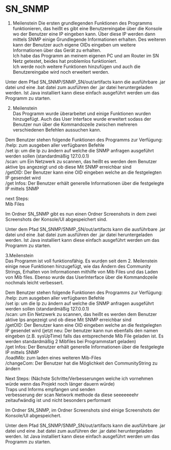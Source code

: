# SN_SNMP

1. Meilenstein
Die ersten grundlegenden Funktionen des Programms funktionieren, das heißt es gibt eine Benutzereingabe über die Konsole wo der Benutzer eine IP eingeben kann. Über diese IP werden dann mittels SNMP einige Grundlegende Informationen erhalten. Des weiteren kann der Benutzer auch eigene OIDs eingeben um weitere Informationen über das Gerät zu erhalten.  
Ich habe das Programm an meinem eigenen PC und am Router im SN Netz getestet, beides hat problemlos funktioniert.  
Ich werde noch weitere Funktionen hinzufügen und auch die Benutzereingabe wird noch erweitert werden.  

Unter dem Pfad SN_SNMP/SNMP_SN/out/artifacts kann die ausführbare .jar datei und eine .bat datei zum ausführen der .jar datei heruntergeladen werden. Ist Java installiert kann diese einfach ausgeführt werden um das Programm zu starten.  

2. Meilenstein  
Das Programm wurde überarbeitet und einige Funktionen wurden hinzugefügt. Auch das User Interface wurde erweitert sodass der Benutzer nun über die Kommandozeile zwischen mehreren verschiedenen Befehlen aussuchen kann.  

Dem Benutzer stehen folgende Funktionen des Programms zur Verfügung:  
/help: zum ausgeben aller verfügbaren Befehle  
/set ip: um die Ip zu ändern auf welche die SNMP anfragen ausgeführt werden sollen (standardmäßig 127.0.0.1)  
/scan: um Ein Netzwerk zu scannen, das heißt es werden dem Benutzer aktive Ips angezeigt und ob diese Mit SNMP erreichbar sind  
/getOID: Der Benutzer kann eine OID eingeben welche an die festgelegten IP gesendet wird  
/get Infos: Der Benutzer erhält generelle Informationen über die festgelegte IP mittels SNMP  

next Steps:  
Mib Files  

Im Ordner SN_SNMP gibt es nun einen Ordner Screenshots in dem zwei Screenshots der Konsole/UI abgespeichert sind.  

Unter dem Pfad SN_SNMP/SNMP_SN/out/artifacts kann die ausführbare .jar datei und eine .bat datei zum ausführen der .jar datei heruntergeladen werden. Ist Java installiert   kann diese einfach ausgeführt werden um das Programm zu starten.  

3.Meilenstein  
Das Programm ist voll funktionsfähig. Es wurden seit dem 2. Meilenstein einige neue Funktionen hinzugefügt, wie das Ändern des Community Strings, Erhalten von Informationen mithilfe von Mib Files und das Laden von Mib files. Ebenso wurde das UserInterface über die Kommandozeile nochmals leicht verbessert.  

Dem Benutzer stehen folgende Funktionen des Programms zur Verfügung:  
/help: zum ausgeben aller verfügbaren Befehle  
/set ip: um die Ip zu ändern auf welche die SNMP anfragen ausgeführt werden sollen (standardmäßig 127.0.0.1)  
/scan: um Ein Netzwerk zu scannen, das heißt es werden dem Benutzer aktive Ips angezeigt und ob diese Mit SNMP erreichbar sind  
/getOID: Der Benutzer kann eine OID eingeben welche an die festgelegten IP gesendet wird (jetzt neu: Der benutzer kann nun ebenfalls den namen eingeben (z.B. sysUpTime) falls das entsprechende Mib File geladen ist. Es werden standardmäßig 2 Mibfiles bei Programmstart geladen)  
/get Infos: Der Benutzer erhält generelle Informationen über die festgelegte IP mittels SNMP  
/loadMib: zum laden eines weiteren Mib-Files  
/changeCom: Der Benutzer hat die Möglichkeit den CommunityString zu ändern  

Next Steps: (Nächste Schritte/Verbesserungen welche ich vornehmen würde wenn das Projekt noch länger dauern würde)  
Traps und Informs empfangen und senden  
verbesserung der scan Network methode da diese seeeeeeehr zeitaufwändig ist und nicht besonders performant  

Im Ordner SN_SNMP, im Ordner Screenshots sind einige Screenshots der Konsole/UI abgespeichert.  

Unter dem Pfad SN_SNMP/SNMP_SN/out/artifacts kann die ausführbare .jar datei und eine .bat datei zum ausführen der .jar datei heruntergeladen werden. Ist Java installiert kann diese einfach ausgeführt werden um das Programm zu starten.  
